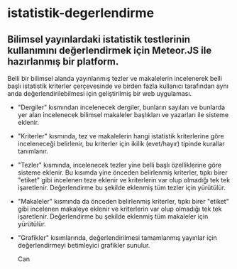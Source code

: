 # istatistik-degerlendirme
Bilimsel yayınlardaki istatistik testlerinin kullanımını değerlendirmek için Meteor.JS ile hazırlanmış bir platform.
---------------------------------------------------------------------------------------------------------------------
Belli bir bilimsel alanda yayınlanmış tezler ve makalelerin incelenerek belli 
başlı istatistik kriterler çerçevesinde ve birden fazla kullanıcı tarafından 
aynı anda değerlendirilebilmesi için geliştirilmiş bir web uygulaması.

- "Dergiler" kısmından incelenecek dergiler, bunların sayıları ve bunlarda
yer alan incelenecek bilimsel makaleler başlıkları ve yazarları ile sisteme 
eklenir.

- "Kriterler" kısmında, tez ve makalelerin hangi istatistik kriterlerine göre 
inceleneceği belirlenir, bu kriterler için ikilik (evet/hayır) tipinde kurallar 
tanımlanır.

- "Tezler" kısmında, incelenecek tezler yine belli başlı özelliklerine göre 
sisteme eklenir. Bu kısımda yine önceden belirlenmiş kriterler, tıpkı birer
"etiket" gibi incelenen teze eklenir ve kriterlerin var olup olmadığı tek tek
işaretlenir. Değerlendirme bu şekilde eklenmiş tüm tezler için yürütülür.

- "Makaleler" kısmında da önceden belirlenmiş kriterler, tıpkı birer
"etiket" gibi incelenen makaleye eklenir ve kriterlerin var olup olmadığı tek 
tek işaretlenir. Değerlendirme bu şekilde eklenmiş tüm makaleler için yürütülür.

- "Grafikler" kısımlarında, değerlendirilmesi tamamlanmış yayınlar için
değerlendirmeyi betimleyici grafikler sunulur.

     Can
